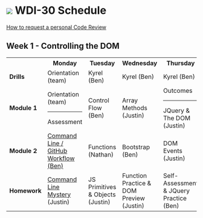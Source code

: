 # ![](https://camo.githubusercontent.com/6ce15b81c1f06d716d753a61f5db22375fa684da/68747470733a2f2f67612d646173682e73332e616d617a6f6e6177732e636f6d2f70726f64756374696f6e2f6173736574732f6c6f676f2d39663838616536633963333837313639306533333238306663663535376633332e706e67) WDI-30 Schedule

[How to request a personal Code Review](https://github.com/SF-WDI-LABS/shared_modules/blob/master/how-to/request-a-code-review.md)

## Week 1 - Controlling the DOM  
<table>
  <tr>
    <th><!-- BLANK --></th>
    <th>Monday</th>
    <th>Tuesday</th>
    <th>Wednesday</th>
    <th>Thursday</th>
    <th>Friday</th>
  </tr>
  <tr>
    <td><strong>Drills</strong></td>
    <td> <!-- Week 1 - Monday Drill -->
     Orientation (team)
    </td>
    <td> <!-- Week 1 - Tuesday Drill -->
     Kyrel (Ben)
    </td>
    <td> <!-- Week 1 - Wednesday Drill -->
      Kyrel (Ben)
    </td>
    <td> <!-- Week 1 - Thursday Drill -->
      Kyrel (Ben)
    </td>
    <td> <!-- Week 1 - Friday Drill -->
      Kyrel (Ben)
    </td>
  </tr>
  <tr>
    <td><strong>Module 1</strong></td>
    <td> <!-- Week 1 - Monday Morning Module -->
      Orientation (team) <hr> Assessment
    </td>
    <td> <!-- Week 1 - Tuesday Morning Module -->
      Control Flow (Ben)
    </td>
    <td> <!-- Week 1 - Wednesday Morning Module -->
      Array Methods (Justin)
    </td>
    <td> <!-- Week 1 - Thursday Morning Module -->
      Outcomes <hr> JQuery & The DOM (Justin)
    </td>
    <td> <!-- Week 1 - Friday Morning Module -->
      Review <hr> Assessment

    </td>
  </tr>
  <tr>
    <td><strong>Module 2</strong></td>
    <td> <!-- Week 1 - Monday Afternoon Module -->
      <a href="https://github.com/sf-wdi-30/terminal-basics-navigating-the-filesystem">Command Line / GitHub Workflow (Ben)</a>
    </td>
    <td> <!-- Week 1 - Tuesday Afternoon Module -->
      Functions (Nathan)
    </td>
    <td> <!-- Week 1 - Wednesday Afternoon Module -->
      Bootstrap (Ben)
    </td>
    <td> <!-- Week 1 - Thursday Afternoon Module -->
      DOM Events (Justin)
    </td>
    <td> <!-- Week 1 - Friday Afternoon / Weekend Lab -->
      Weekend Lab: Tic-Tac-Toe (Justin)
    </td>
  </tr>
  <tr>
    <td><strong>Homework</strong></td>
    <td> <!-- Week 1 - Monday Homework -->
      <a href="https://github.com/sf-wdi-30/command-line-mystery">Command Line Mystery</a> (Justin)
    </td>
    <td> <!-- Week 1 - Tuesday Homework -->
      JS Primitives & Objects (Justin)
    </td>
    <td> <!-- Week 1 - Wednesday Homework -->
      Function Practice & DOM Preview (Justin)
    </td>
    <td> <!-- Week 1 - Thursday Homework -->
      Self-Assessment & JQuery Practice (Ben)
    </td>
    <td> <!-- Week 1 - Friday -->
      Laundry-Lab & Iterators (Justin)
    </td>
  </tr>
</table>
